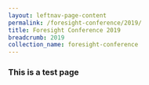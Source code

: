 ```yaml
---
layout: leftnav-page-content 
permalink: /foresight-conference/2019/ 
title: Foresight Conference 2019
breadcrumb: 2019
collection_name: foresight-conference
---
```


### This is a test page
